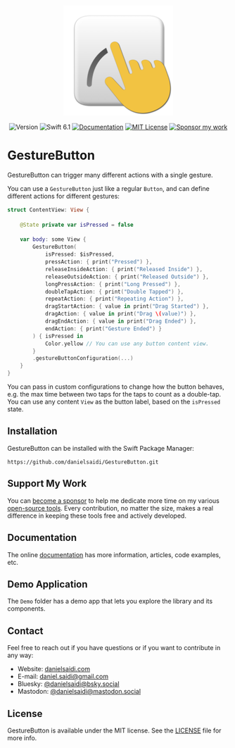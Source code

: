 <p align="center">
    <img src="Resources/Icon.png" alt="Project Icon" width="250" />
</p>

<p align="center">
    <img src="https://img.shields.io/github/v/release/danielsaidi/GestureButton?color=%2300550&sort=semver" alt="Version" title="Version" />
    <img src="https://img.shields.io/badge/swift-6.1-orange.svg" alt="Swift 6.1" />
    <a href="https://danielsaidi.github.io/GestureButton"><img src="https://img.shields.io/badge/documentation-web-blue.svg" alt="Documentation" /></a>
    <a href="https://github.com/danielsaidi/GestureButton/blob/master/LICENSE"><img src="https://img.shields.io/github/license/danielsaidi/GestureButton" alt="MIT License" /></a>
    <a href="https://github.com/sponsors/danielsaidi"><img src="https://img.shields.io/badge/sponsor-GitHub-red.svg" alt="Sponsor my work" /></a>
</p>


# GestureButton

GestureButton can trigger many different actions with a single gesture.

You can use a ``GestureButton`` just like a regular `Button`, and can define different actions for different gestures:

```swift
struct ContentView: View {

    @State private var isPressed = false
    
    var body: some View {
        GestureButton(
            isPressed: $isPressed,
            pressAction: { print("Pressed") },
            releaseInsideAction: { print("Released Inside") },
            releaseOutsideAction: { print("Released Outside") },
            longPressAction: { print("Long Pressed") },
            doubleTapAction: { print("Double Tapped") },
            repeatAction: { print("Repeating Action") },
            dragStartAction: { value in print("Drag Started") },
            dragAction: { value in print("Drag \(value)") },
            dragEndAction: { value in print("Drag Ended") },
            endAction: { print("Gesture Ended") }
        ) { isPressed in
            Color.yellow // You can use any button content view.
        }
        .gestureButtonConfiguration(...)
    }
}
```

You can pass in custom configurations to change how the button behaves, e.g. the max time between two taps for the taps to count as a double-tap. You can use any content `View` as the button label, based on the `isPressed` state.



## Installation

GestureButton can be installed with the Swift Package Manager:

```
https://github.com/danielsaidi/GestureButton.git
```


## Support My Work

You can [become a sponsor][Sponsors] to help me dedicate more time on my various [open-source tools][OpenSource]. Every contribution, no matter the size, makes a real difference in keeping these tools free and actively developed.



## Documentation

The online [documentation][Documentation] has more information, articles, code examples, etc.



## Demo Application

The `Demo` folder has a demo app that lets you explore the library and its components.



## Contact

Feel free to reach out if you have questions or if you want to contribute in any way:

* Website: [danielsaidi.com][Website]
* E-mail: [daniel.saidi@gmail.com][Email]
* Bluesky: [@danielsaidi@bsky.social][Bluesky]
* Mastodon: [@danielsaidi@mastodon.social][Mastodon]



## License

GestureButton is available under the MIT license. See the [LICENSE][License] file for more info.



[Email]: mailto:daniel.saidi@gmail.com
[Website]: https://danielsaidi.com
[GitHub]: https://github.com/danielsaidi
[OpenSource]: https://danielsaidi.com/opensource
[Sponsors]: https://github.com/sponsors/danielsaidi

[Bluesky]: https://bsky.app/profile/danielsaidi.bsky.social
[Mastodon]: https://mastodon.social/@danielsaidi
[Twitter]: https://twitter.com/danielsaidi

[Documentation]: https://danielsaidi.github.io/GestureButton
[Getting-Started]: https://danielsaidi.github.io/GestureButton/documentation/gesturebutton/getting-started
[License]: https://github.com/danielsaidi/GestureButton/blob/master/LICENSE
